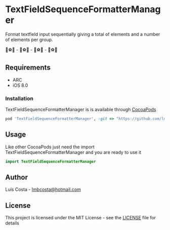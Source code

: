 # TextFieldSequenceFormatterManager
Format textfield input sequentially giving a total of elements and a number of elements per group.

:basketball::soccer::tennis:      -      :basketball::soccer::tennis:      -      :basketball::soccer::tennis:      -      :basketball::soccer::tennis:

## Requirements
* ARC
* iOS 8.0

### Installation
TextFieldSequenceFormatterManager is is available through [CocoaPods](https://cocoapods.org)<br/>
```ruby
pod 'TextFieldSequenceFormatterManager', :git => "https://github.com/lmbcosta/TextFieldSequenceFormatterManager.git"
```

## Usage
Like other CocoaPods just need the import TextFieldSequenceFormatterManager and you are ready to use it

```swift
import TextFieldSequenceFormatterManager
```

## Author
Luís Costa - lmbcosta@hotmail.com<br/>

## License
This project is licensed under the MIT License - see the [LICENSE](https://github.com/lmbcosta/TextFieldSequenceFormatterManager/blob/master/LICENCE) file for details


